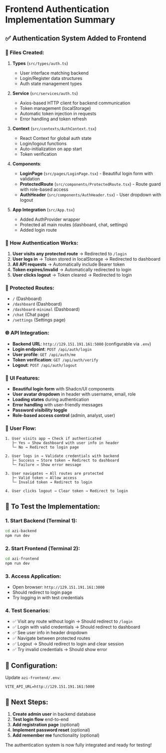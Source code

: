 # Frontend Authentication Implementation Summary

## ✅ **Authentication System Added to Frontend**

### 🔧 **Files Created:**

1. **Types** (`src/types/auth.ts`)
   - User interface matching backend
   - Login/Register data structures
   - Auth state management types

2. **Service** (`src/services/auth.ts`)
   - Axios-based HTTP client for backend communication
   - Token management (localStorage)
   - Automatic token injection in requests
   - Error handling and token refresh

3. **Context** (`src/contexts/AuthContext.tsx`)
   - React Context for global auth state
   - Login/logout functions
   - Auto-initialization on app start
   - Token verification

4. **Components**:
   - **LoginPage** (`src/pages/LoginPage.tsx`) - Beautiful login form with validation
   - **ProtectedRoute** (`src/components/ProtectedRoute.tsx`) - Route guard with role-based access
   - **AuthHeader** (`src/components/AuthHeader.tsx`) - User dropdown with logout

5. **App Integration** (`src/App.tsx`)
   - Added AuthProvider wrapper
   - Protected all main routes (dashboard, chat, settings)
   - Added login route

### 🔐 **How Authentication Works:**

1. **User visits any protected route** → Redirected to `/login`
2. **User logs in** → Token stored in localStorage → Redirected to dashboard
3. **All API requests** → Automatically include Bearer token
4. **Token expires/invalid** → Automatically redirected to login
5. **User clicks logout** → Token cleared → Redirected to login

### 🎯 **Protected Routes:**
- `/` (Dashboard)
- `/dashboard` (Dashboard)
- `/dashboard-minimal` (Dashboard)
- `/chat` (Chat page)
- `/settings` (Settings page)

### 🌐 **API Integration:**
- **Backend URL**: `http://129.151.191.161:5000` (configurable via `.env`)
- **Login endpoint**: `POST /api/auth/login`
- **User profile**: `GET /api/auth/me`
- **Token verification**: `GET /api/auth/verify`
- **Logout**: `POST /api/auth/logout`

### 🎨 **UI Features:**
- **Beautiful login form** with Shadcn/UI components
- **User avatar dropdown** in header with username, email, role
- **Loading states** during authentication
- **Error handling** with user-friendly messages
- **Password visibility toggle**
- **Role-based access control** (admin, analyst, user)

### 🔄 **User Flow:**

```
1. User visits app → Check if authenticated
   ├─ Yes → Show dashboard with user info in header
   └─ No → Redirect to login page

2. User logs in → Validate credentials with backend
   ├─ Success → Store token → Redirect to dashboard
   └─ Failure → Show error message

3. User navigates → All routes are protected
   ├─ Valid token → Allow access
   └─ Invalid token → Redirect to login

4. User clicks logout → Clear token → Redirect to login
```

## 🚀 **To Test the Implementation:**

### 1. Start Backend (Terminal 1):
```bash
cd azi-backend
npm run dev
```

### 2. Start Frontend (Terminal 2):
```bash
cd azi-frontend  
npm run dev
```

### 3. Access Application:
- Open browser: `http://129.151.191.161:3000`
- Should redirect to login page
- Try logging in with test credentials

### 4. Test Scenarios:
- ✅ Visit any route without login → Should redirect to `/login`
- ✅ Login with valid credentials → Should redirect to dashboard
- ✅ See user info in header dropdown
- ✅ Navigate between protected routes
- ✅ Logout → Should redirect to login and clear session
- ✅ Try invalid credentials → Should show error

## 🔧 **Configuration:**

Update `azi-frontend/.env`:
```env
VITE_API_URL=http://129.151.191.161:5000
```

## 🎯 **Next Steps:**

1. **Create admin user** in backend database
2. **Test login flow** end-to-end
3. **Add registration page** (optional)
4. **Implement password reset** (optional)
5. **Add remember me** functionality (optional)

The authentication system is now fully integrated and ready for testing!
